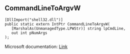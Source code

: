 ## CommandLineToArgvW

```
[DllImport("shell32.dll")]
public static extern IntPtr CommandLineToArgvW(
   [MarshalAs(UnmanagedType.LPWStr)] string lpCmdLine,
   out int pNumArgs
);
```

Microsoft documentation: [Link](https://docs.microsoft.com/en-us/windows/win32/api/shellapi/nf-shellapi-commandlinetoargvw)
